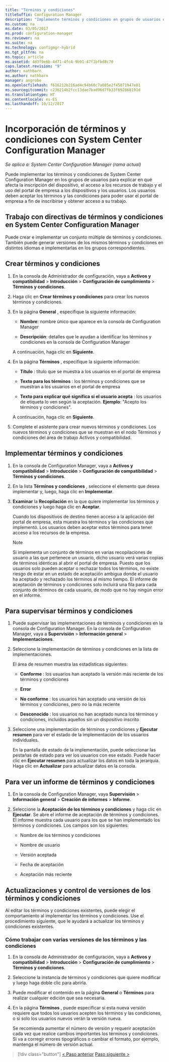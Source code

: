 ```yaml
---
title: "Términos y condiciones"
titleSuffix: Configuration Manager
description: "Implemente términos y condiciones en grupos de usuarios en System Center Configuration Manager."
ms.custom: na
ms.date: 03/05/2017
ms.prod: configuration-manager
ms.reviewer: na
ms.suite: na
ms.technology: configmgr-hybrid
ms.tgt_pltfrm: na
ms.topic: article
ms.assetid: 4d3f9e6b-4d71-4fc4-9b91-47f1bfbd8c70
caps.latest.revision: "9"
author: nathbarn
ms.author: nathbarn
manager: angrobe
ms.openlocfilehash: f616212b216ad4c94b60c7a805e2f45071947e81
ms.sourcegitcommit: c236214b2fcc13dae7bad96d7fb33f692868191d
ms.translationtype: HT
ms.contentlocale: es-ES
ms.lasthandoff: 10/12/2017
---
```

# <a name="add-terms-and-conditions-with-system-center-configuration-manager"></a>Incorporación de términos y condiciones con System Center Configuration Manager

*Se aplica a: System Center Configuration Manager (rama actual)*

Puede implementar los términos y condiciones de System Center Configuration Manager en los grupos de usuarios para explicar en qué afecta la inscripción del dispositivo, el acceso a los recursos de trabajo y el uso del portal de empresa a los dispositivos y los usuarios. Los usuarios deben aceptar los términos y las condiciones para poder usar el portal de empresa a fin de inscribirse y obtener acceso a su trabajo.  

 ## <a name="working-with-terms-and-conditions-policies-in-system-center-configuration-manager"></a>Trabajo con directivas de términos y condiciones en System Center Configuration Manager  
 Puede crear e implementar un conjunto múltiple de términos y condiciones. También puede generar versiones de los mismos términos y condiciones en distintos idiomas e implementarlas en los grupos correspondientes.  

## <a name="to-create-a-terms-and-conditions"></a>Crear términos y condiciones  

1.  En la consola de Administrador de configuración, vaya a **Activos y compatibilidad** > **Introducción** > **Configuración de cumplimiento** > **Términos y condiciones**.  

2.  Haga clic en **Crear términos y condiciones** para crear los nuevos términos y condiciones.  

3.  En la página **General** , especifique la siguiente información:  

    -   **Nombre**: nombre único que aparece en la consola de Configuration Manager  

    -   **Descripción**: detalles que le ayudan a identificar los términos y condiciones en la consola de Configuration Manager  

     A continuación, haga clic en **Siguiente**.  

4.  En la página **Términos** , especifique la siguiente información:  

    -   **Título** : título que se muestra a los usuarios en el portal de empresa  

    -   **Texto para los términos** : los términos y condiciones que se muestran a los usuarios en el portal de empresa  

    -   **Texto para explicar qué significa si el usuario acepta** : los usuarios de etiqueta lo ven según la aceptación. **Ejemplo**: "Acepto los términos y condiciones".  

     A continuación, haga clic en **Siguiente**.  

5.  Complete el asistente para crear nuevos términos y condiciones. Los nuevos términos y condiciones que se muestran en el nodo Términos y condiciones del área de trabajo Activos y compatibilidad.  

## <a name="to-deploy-a-terms-and-conditions"></a>Implementar términos y condiciones  

1.  En la consola de Configuration Manager, vaya a **Activos y compatibilidad** > **Introducción** > **Configuración de compatibilidad** > **Términos y condiciones**.  

2.  En la lista **Términos y condiciones** , seleccione el elemento que desea implementar y, luego, haga clic en **Implementar**.  

3.  **Examinar** la **Recopilación** en la que quiere implementar los términos y condiciones y luego haga clic en **Aceptar**.  

     Cuando los dispositivos de destino tienen acceso a la aplicación del portal de empresa, esta muestra los términos y las condiciones que implementó. Los usuarios deben aceptar estos términos para tener acceso a los recursos de la empresa.  

    > [!NOTE]  
    >  Si implementa un conjunto de términos en varias recopilaciones de usuario a las que pertenece un usuario, dicho usuario verá varias copias de términos idénticas al abrir el portal de empresa. Puesto que los usuarios solo pueden aceptar o rechazar todos los términos, no existe riesgo de estar en un estado de aceptación ambigua donde el usuario ha aceptado y rechazado los términos al mismo tiempo. El informe de aceptación de términos y condiciones solo incluirá una fila para cada conjunto de términos de cada usuario, de modo que no hay ningún error en el informe.  

## <a name="to-monitor-terms-and-conditions"></a>Para supervisar términos y condiciones  

1.  Puede supervisar las implementaciones de términos y condiciones en la consola de Configuration Manager. En la consola de Configuration Manager, vaya a **Supervisión** > **Información general** > **Implementaciones**.  

2.  Seleccione la implementación de términos y condiciones en la lista de implementaciones.  

     El área de resumen muestra las estadísticas siguientes:  

    -   **Conforme** : los usuarios han aceptado la versión más reciente de los términos y condiciones  

    -   **Error**  

    -   **No conforme** : los usuarios han aceptado una versión de los términos y condiciones, pero no la más reciente  

    -   **Desconocido** : los usuarios no han aceptado nunca los términos y condiciones, incluidos aquellos sin un dispositivo inscrito  

3.  Seleccione una implementación de términos y condiciones y **Ejecutar resumen** para ver el estado de la implementación de los usuarios individuales.  

     En la pantalla de estado de la implementación, puede seleccionar las pestañas de estado para ver los usuarios con ese estado. Puede hacer clic en **Ejecutar resumen** para actualizar los datos en toda la jerarquía. Haga clic en **Actualizar** para actualizar datos en la consola.  

## <a name="to-view--a-terms-and-conditions-report"></a>Para ver un informe de términos y condiciones  

1.  En la consola de Configuration Manager, vaya **Supervisión** > **Información general** > **Creación de informes** > **Informe**.  

2.  Seleccione la **Aceptación de los términos y condiciones** y haga clic en **Ejecutar**. Se abre el informe de aceptación de términos y condiciones. El informe muestra cada usuario para los que se han implementado los términos y condiciones. Los campos son los siguientes:  

    -   Nombre de los términos y condiciones  

    -   Nombre de usuario  

    -   Versión aceptada  

    -   Fecha de aceptación  

    -   Aceptación más reciente  

## <a name="updates-and-version-control-for-terms-and-conditions"></a>Actualizaciones y control de versiones de los términos y condiciones  
 Al editar los términos y condiciones existentes, puede elegir el comportamiento al implementar los términos y condiciones. Use el procedimiento siguiente, que le ayudará a actualizar los términos y condiciones existentes.  

### <a name="how-to-work-with-multiple-versions-of-terms-and-conditions"></a>Cómo trabajar con varias versiones de los términos y las condiciones  

1.  En la consola de Administrador de configuración, vaya a **Activos y compatibilidad** > **Introducción** > **Configuración de cumplimiento** > **Términos y condiciones**.  

2.  Seleccione la instancia de términos y condiciones que quiere modificar y luego haga doble clic para abrirla.  

3.  Puede modificar el contenido en la página **General** o **Términos** para realizar cualquier edición que sea necesaria.  

4.  En la página **Términos** , puede especificar si esta nueva versión requiere que todos los usuarios acepten los términos y las condiciones, o si solo los usuarios nuevos verán la versión nueva.  

     Se recomienda aumentar el número de versión y requerir aceptación cada vez que realice cambios importantes los términos y condiciones. Si va a corregir errores tipográficos o cambiar el formato, por ejemplo, mantenga el número de versión actual.

> [!div class="button"]
[< Paso anterior](configure-intune-subscription.md)  [Paso siguiente >](create-service-connection-point.md)
